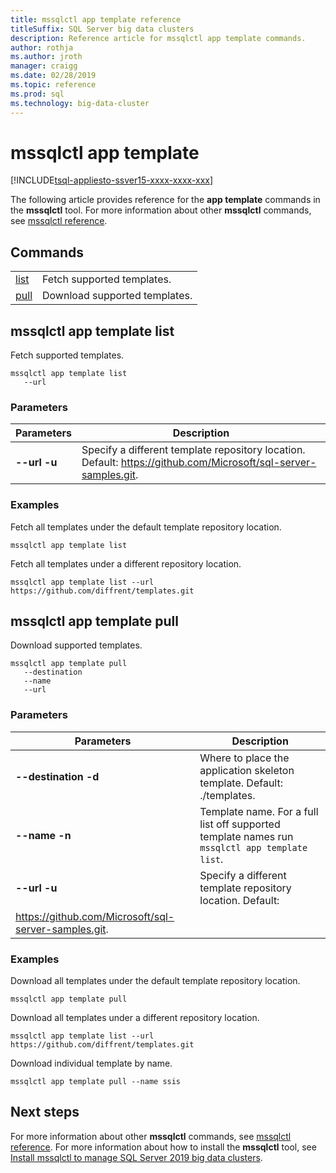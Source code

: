 ```yaml
---
title: mssqlctl app template reference
titleSuffix: SQL Server big data clusters
description: Reference article for mssqlctl app template commands.
author: rothja
ms.author: jroth
manager: craigg
ms.date: 02/28/2019
ms.topic: reference
ms.prod: sql
ms.technology: big-data-cluster
---
```


# mssqlctl app template

[!INCLUDE[tsql-appliesto-ssver15-xxxx-xxxx-xxx](../includes/tsql-appliesto-ssver15-xxxx-xxxx-xxx.md)]

The following article provides reference for the **app template** commands in the **mssqlctl** tool. For more information about other **mssqlctl** commands, see [mssqlctl reference](reference-mssqlctl.md).

## <a id="commands"></a> Commands

|||
|---|---|
| [list](#list) | Fetch supported templates. |
| [pull](#pull) | Download supported templates. |

## <a id="list"></a> mssqlctl app template list

Fetch supported templates.

```
mssqlctl app template list
   --url
```

### Parameters

| Parameters | Description |
|---|---|
| **--url -u** | Specify a different template repository location. Default: https://github.com/Microsoft/sql-server-samples.git. |

### Examples

Fetch all templates under the default template repository location.

```
mssqlctl app template list
```

Fetch all templates under a different repository location.

```
mssqlctl app template list --url https://github.com/diffrent/templates.git
```

## <a id="pull"></a> mssqlctl app template pull

Download supported templates.

```
mssqlctl app template pull
   --destination
   --name
   --url
```

### Parameters

| Parameters | Description |
|---|---|
| **--destination -d** | Where to place the application skeleton template.  Default: ./templates. |
| **--name -n** | Template name. For a full list off supported template names run `mssqlctl app template list`. |
| **--url -u** | Specify a different template repository location. Default:
https://github.com/Microsoft/sql-server-samples.git. |

### Examples

Download all templates under the default template repository location.

```
mssqlctl app template pull
```

Download all templates under a different repository location.

```
mssqlctl app template list --url https://github.com/diffrent/templates.git
```

Download individual template by name.

```
mssqlctl app template pull --name ssis
```

## Next steps

For more information about other **mssqlctl** commands, see [mssqlctl reference](reference-mssqlctl.md). For more information about how to install the **mssqlctl** tool, see [Install mssqlctl to manage SQL Server 2019 big data clusters](deploy-install-mssqlctl.md).